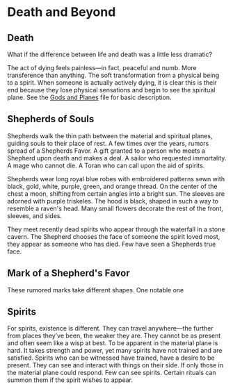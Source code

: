 # Death and Beyond

## Death

What if the difference between life and death was a little less dramatic? 

The act of dying feels painless—in fact, peaceful and numb. More transference than anything. The soft transformation from a physical being to a spirit.  When someone is actually actively dying, it is clear this is their end because they lose physical sensations and begin to see the spiritual plane. See the [Gods and Planes](<Gods and Planes.md>) file for basic description.

## Shepherds of Souls

Shepherds walk the thin path between the material and spiritual planes, guiding souls to their place of rest. A few times over the years, rumors spread of a Shepherds Favor. A gift granted to a person who meets a Shepherd upon death and makes a deal. A sailor who requested immortality. A mage who cannot die. A Toran who can call upon the aid of spirits.

Shepherds wear long royal blue robes with embroidered patterns sewn with black, gold, white, purple, green, and orange thread. On the center of the chest a moon, shifting from certain angles into a bright sun. The sleeves are adorned with purple triskeles. The hood is black, shaped in such a way to resemble a raven's head. Many small flowers decorate the rest of the front, sleeves, and sides. 

They meet recently dead spirits who appear through the waterfall in a stone cavern. The Shepherd chooses the face of someone the spirit loved most, they appear as someone who has died. Few have seen a Shepherds true face. 

## Mark of a Shepherd's Favor

These rumored marks take different shapes. One notable one 


## Spirits

For spirits, existence is different. They can travel anywhere—the further from places they’ve been, the weaker they are. They cannot be as present and often seem like a wisp at best. To be apparent in the material plane is hard. It takes strength and power, yet many spirits have not trained and are satisfied. Spirits who can be witnessed have trained, have a desire to be present. They can see and interact with things on their side. If only those in the material plane could respond. Few can see spirits. Certain rituals can summon them if the spirit wishes to appear. 
